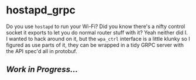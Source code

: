 # hostapd_grpc

Do you use `hostapd` to run your Wi-Fi? Did you know there's a nifty control
socket it exports to let you do normal router stuff with it? Yeah neither did
I. I wanted to hack around on it, but the `wpa_ctrl` interface is a little
klunky so I figured as use parts of it, they can be wrapped in a tidy GRPC
server with the API spec'd all in protobuf.

## _Work in Progress..._
